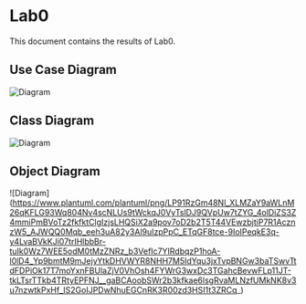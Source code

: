 # Lab0

This document contains the results of Lab0.

## Use Case Diagram
![Diagram](https://www.plantuml.com/plantuml/png/POuzIyP048Jx-nLhPugBVH09H3jHIT0-cb4MxoFixKK4VxmHUVFcOyjdPcUcJjgBPkzC-kH04XECUKuGklwnbkxywE8ti4ADOmHTWIwFa8bJ56DEVhBsXYxlumU7mfmD6_mVH6Mv8AheuV5YFdFuQGIzWgxe5WuA-gilTdKlZ2zwalZE3fluhL9HYwJ2RufXlxZBhvvrDenHzBYynJGdBNADC6JlVW40)

## Class Diagram
![Diagram](https://www.plantuml.com/plantuml/png/XPDBJiCm48RtFeMLLGjA1Di8eKh0WWr2L1p0JOR8me_W6RUgWBiJnqdZK15MdVbjv__cqGsISEIrOlWk3NSMWR5A2KJ-Yk3u9-CyzrtqM9TyIqwQPbICq91gRVVeODti7cWXLI9SAjj8irgNV6Uj0c46pNeAujxAEYXx2OTdPz-aWfFyFN8zw5RP8q1aWo6RyvsnMPGahKar54guOybhwtSA_h0DClgTblG2hNMqSlrFoMDw1dUd91YAQ5KVBuDLLhV279yIUO74mOS7757M8yLal_KjkBr4EqmEJ_aoHWsjSAJ1K4fHEH04OGzMOU0b3s62KuE2v7ooc267MXQRzz_0u-rOKFp2l1YIf7urrT2ybBmM1Dj-ZWJTu_ik3RuD672285garltsttpb-MdV4YbEUHAIlZCsnJoxpdXtcbqLnKKM_r0bryA81f2Dt-rkt8urbZmk6x9XaOeYEHl6Zud5_75iDh8DcDfhzGC0)

 ## Object Diagram

![Diagram]
(https://www.plantuml.com/plantuml/png/LP91RzGm48Nl_XLMZaY9aWLnM26qKFLG93Wq804Nv4scNLUs9tWckqJ0VyTslDJ9QVpUw7tZYG_4olDiZS3Z4mmiPmBVoTz2fkfktClgIzjsLHQSiX2a9pov7oD2b2T5T44VEwzbjtiP7R1AcznzW5_AJWQQ0Mqb_eeh3uA82y3Al9uIzpPpC_ETqGF8tce-9IoIPeqkE3q-y4LvaBVkKJi07trIHlbbBr-tuIk0Wz7WEE5odM0tMzZNRz_b3VefIc7YIRdbqzP1hoA-l0lD4_Yp9bmtM9mJejyYtkDHVWYR8NHH7M5IdYqu3jxTvpBNGw3baTSwvTtdFDPiOk17T7moYxnFBUlaZjV0VhOsh4FYWrG3wxDc3TGahcBevwFLp11JT-tkLTsrTTkb4TRtyEPFNJ__gaBCAoobSWr2b3kfkae6lsgRvaMLNzfUMkNK8v3u7nzwtkPxHf_IS2GoIJPDwNhuEGCnRK3R00zd3HSI1t3ZRCq_)
